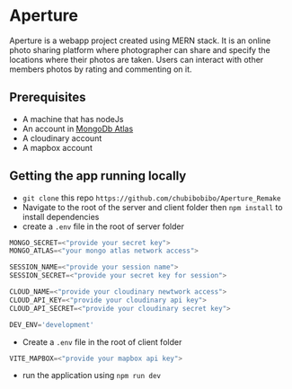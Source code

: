 # Aperture
Aperture is a webapp project created using MERN stack. It is an online photo sharing platform where photographer can share and specify the locations where their photos are taken. Users can interact with other members photos by rating and commenting on it.  

## Prerequisites
* A machine that has nodeJs
* An account in [MongoDb Atlas](https://account.mongodb.com/account/login)
* A cloudinary account
* A mapbox account

## Getting the app running locally
* `git clone` this repo `https://github.com/chubibobibo/Aperture_Remake`
* Navigate to the root of the server and client folder then `npm install` to install dependencies
* create a `.env` file in the root of server folder
 ```js
MONGO_SECRET=<"provide your secret key">  
MONGO_ATLAS=<"your mongo atlas network access">

SESSION_NAME=<"provide your session name">
SESSION_SECRET=<"provide your secret key for session">

CLOUD_NAME=<"provide your cloudinary newtwork access">
CLOUD_API_KEY=<"provide your cloudinary api key">
CLOUD_API_SECRET=<"provide your cloudinary secret key">

DEV_ENV='development'
```
* Create a `.env` file in the root of client folder
```js
VITE_MAPBOX=<"provide your mapbox api key">
```


* run the application using `npm run dev`

